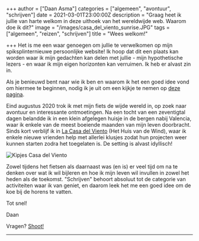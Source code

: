 +++
author = ["Daan Asma"]
categories = ["algemeen", "avontuur", "schrijven"]
date = 2021-03-01T23:00:00Z
description = "Graag heet ik jullie van harte welkom in deze uithoek van het wereldwijde web. Waarom doe ik dit?"
image = "/images/casa_del_viento_sunrise.JPG"
tags = ["algemeen", "reizen", "schrijven"]
title = "Wees welkom!"

+++
Het is me een waar genoegen om jullie te verwelkomen op mijn spiksplinternieuwe persoonlijke website! Ik hoop dat dit een plaats kan worden waar ik mijn gedachten kan delen met jullie - mijn hypothetische lezers - en waar ik mijn eigen horizonten kan verruimen. Ik heb er alvast zin in.

Als je benieuwd bent naar wie ik ben en waarom ik het een goed idee vond om hiermee te beginnen, nodig ik je uit om een kijkje te nemen op [deze pagina](/about "Achtergrond").

Eind augustus 2020 trok ik met mijn fiets de wijde wereld in, op zoek naar avontuur en interessante ontmoetingen. Na een tocht van een zeventigtal dagen belandde ik in een klein afgelegen huisje in de bergen nabij Valencia, waar ik enkele van de meest boeiende maanden van mijn leven doorbracht. Sinds kort verblijf ik in [La Casa del Viento](https://www.lacasadelviento.net/ "La Casa del Viento") (Het Huis van de Wind), waar ik enkele nieuwe vrienden help met allerlei klusjes zodat hun projecten weer kunnen starten zodra het toegelaten is. De setting is alvast idyllisch!

![Kipjes Casa del Viento](/images/casa_del_viento_kipjes_deur.jpg "Kipjes Casa del Viento")

Zowel tijdens het fietsen als daarnaast was (en is) er veel tijd om na te denken over wat ik wil bijleren en hoe ik mijn leven wil invullen in zowel het heden als de toekomst. "Schrijven" behoort absoluut tot de categorie van activiteiten waar ik van geniet, en daarom leek het me een goed idee om de koe bij de horens te vatten.

Tot snel!

Daan

Vragen? [Shoot!](/contact "Contact")

---